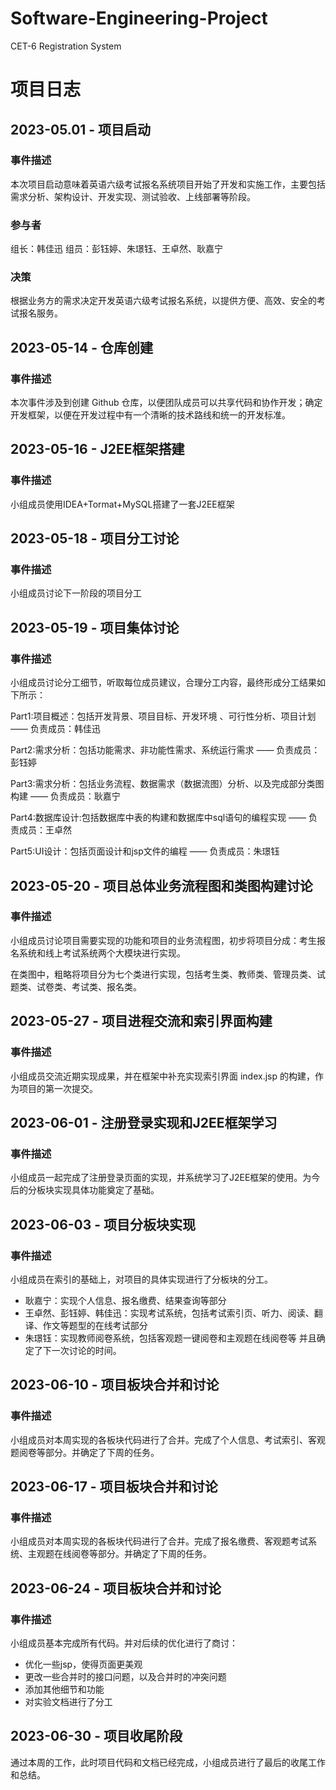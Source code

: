 # Software-Engineering-Project
CET-6 Registration System

# 项目日志
## 2023-05.01 - 项目启动
### 事件描述
本次项目启动意味着英语六级考试报名系统项目开始了开发和实施工作，主要包括需求分析、架构设计、开发实现、测试验收、上线部署等阶段。

### 参与者
组长：韩佳迅
组员：彭钰婷、朱璟钰、王卓然、耿嘉宁

### 决策
根据业务方的需求决定开发英语六级考试报名系统，以提供方便、高效、安全的考试报名服务。

## 2023-05-14 - 仓库创建
### 事件描述
本次事件涉及到创建 Github 仓库，以便团队成员可以共享代码和协作开发；确定开发框架，以便在开发过程中有一个清晰的技术路线和统一的开发标准。

## 2023-05-16 - J2EE框架搭建
### 事件描述
小组成员使用IDEA+Tormat+MySQL搭建了一套J2EE框架

## 2023-05-18 - 项目分工讨论
### 事件描述
小组成员讨论下一阶段的项目分工

## 2023-05-19 - 项目集体讨论
### 事件描述
小组成员讨论分工细节，听取每位成员建议，合理分工内容，最终形成分工结果如下所示：

Part1:项目概述：包括开发背景、项目目标、开发环境 、可行性分析、项目计划 —— 负责成员：韩佳迅

Part2:需求分析：包括功能需求、非功能性需求、系统运行需求 —— 负责成员：彭钰婷

Part3:需求分析：包括业务流程、数据需求（数据流图）分析、以及完成部分类图构建 —— 负责成员：耿嘉宁

Part4:数据库设计:包括数据库中表的构建和数据库中sql语句的编程实现 —— 负责成员：王卓然

Part5:UI设计：包括页面设计和jsp文件的编程 —— 负责成员：朱璟钰

## 2023-05-20 - 项目总体业务流程图和类图构建讨论
### 事件描述
小组成员讨论项目需要实现的功能和项目的业务流程图，初步将项目分成：考生报名系统和线上考试系统两个大模块进行实现。

在类图中，粗略将项目分为七个类进行实现，包括考生类、教师类、管理员类、试题类、试卷类、考试类、报名类。

## 2023-05-27 - 项目进程交流和索引界面构建
### 事件描述
小组成员交流近期实现成果，并在框架中补充实现索引界面 index.jsp 的构建，作为项目的第一次提交。


## 2023-06-01 - 注册登录实现和J2EE框架学习
### 事件描述
小组成员一起完成了注册登录页面的实现，并系统学习了J2EE框架的使用。为今后的分板块实现具体功能奠定了基础。

## 2023-06-03 - 项目分板块实现
### 事件描述
小组成员在索引的基础上，对项目的具体实现进行了分板块的分工。
* 耿嘉宁：实现个人信息、报名缴费、结果查询等部分
* 王卓然、彭钰婷、韩佳迅：实现考试系统，包括考试索引页、听力、阅读、翻译、作文等题型的在线考试部分
* 朱璟钰：实现教师阅卷系统，包括客观题一键阅卷和主观题在线阅卷等
并且确定了下一次讨论的时间。

## 2023-06-10 - 项目板块合并和讨论
### 事件描述
小组成员对本周实现的各板块代码进行了合并。完成了个人信息、考试索引、客观题阅卷等部分。并确定了下周的任务。


## 2023-06-17 - 项目板块合并和讨论
### 事件描述
小组成员对本周实现的各板块代码进行了合并。完成了报名缴费、客观题考试系统、主观题在线阅卷等部分。并确定了下周的任务。



## 2023-06-24 - 项目板块合并和讨论
### 事件描述
小组成员基本完成所有代码。并对后续的优化进行了商讨：
* 优化一些jsp，使得页面更美观
* 更改一些合并时的接口问题，以及合并时的冲突问题
* 添加其他细节和功能
* 对实验文档进行了分工

## 2023-06-30 - 项目收尾阶段
通过本周的工作，此时项目代码和文档已经完成，小组成员进行了最后的收尾工作和总结。